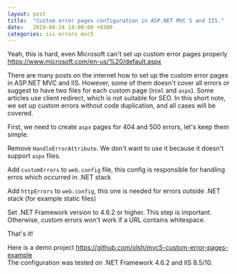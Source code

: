 ```yaml
---
layout: post
title:  "Custom error pages configuration in ASP.NET MVC 5 and IIS."
date:   2019-08-24 14:00:00 +0300
categories: iis errors mvc5
---
```


Yeah, this is hard, even Microsoft can't set up custom error pages properly https://www.microsoft.com/en-us/%20/default.aspx

There are many posts on the internet how to set up the custom error pages in ASP.NET MVC and IIS. However, some of them doesn't cover all errors or suggest to have two files for each custom page (`html` and `aspx`). 
Some articles use client redirect, which is not suitable for SEO.
In this short note, we set up custom errors without code duplication, and all cases will be covered. 

First, we need to create `aspx` pages for 404 and 500 errors, let's keep them simple.

<script src="https://gist.github.com/olsh/3b44d8a3b5f0c89b42136ada80d1817f#file-404-aspx"></script>

<script src="https://gist.github.com/olsh/3b44d8a3b5f0c89b42136ada80d1817f#file-500-aspx"></script>

Remove `HandleErrorAttribute`. We don't want to use it because it doesn't support `aspx` files.

Add `customErrors` to `web.config` file, this config is responsible for handling erros which occurred in .NET stack

<script src="https://gist.github.com/olsh/3b44d8a3b5f0c89b42136ada80d1817f#file-web-1-config"></script>

Add `httpErrors` to `web.config`, this one is needed for errors outside .NET stack (for example static files)

<script src="https://gist.github.com/olsh/3b44d8a3b5f0c89b42136ada80d1817f#file-web-1-config"></script>

Set .NET Framework version to 4.6.2 or higher. 
This step is important. Otherwise, custom errors won't work if a URL contains whitespace. 

<script src="https://gist.github.com/olsh/3b44d8a3b5f0c89b42136ada80d1817f#file-web-3-config"></script>

That's it!

Here is a demo project https://github.com/olsh/mvc5-custom-error-pages-example  
The configuration was tested on .NET Framework 4.6.2 and IIS 8.5/10.
